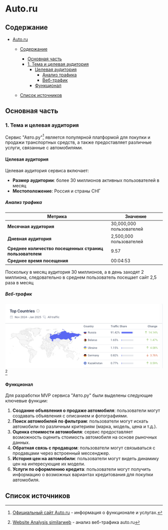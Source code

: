 # Auto.ru

## Содержание

- [Auto.ru](#auto.ru)
  - [Содержание](#содержание)
    - [Основная часть](#основная-часть)
    - [1. Тема и целевая аудитория](#1-тема-и-целевая-аудитория)
      - [Целевая аудитория](#целевая-аудитория)
        - [Анализ трафика](#анализ-трафика)
        - [Веб-трафик](#веб-трафик)
      - [Функционал](#функционал)
   
  - [Список источников](#список-источников)

## Основная часть

### 1. Тема и целевая аудитория

Сервис "Авто.ру"[^1] является популярной платформой для покупки и продажи транспортных средств, а также предоставляет различные услуги, связанные с автомобилями.

#### Целевая аудитория

Целевая аудитория сервиса включает:
- **Размер аудитории**: более 30 миллионов активных пользователей в месяц
- **Местоположение**: Россия и страны СНГ

##### Анализ трафика

| Метрика                               | Значение                  |
|---------------------------------------|--------------------------|
| **Месячная аудитория**                | 30,000,000 пользователей   |
| **Дневная аудитория**                 | 2,500,000 пользователей      |
| **Среднее количество посещенных страниц пользователем**                 | 9.57 |      |
| **Среднее время посещения**           | 00:04:53                            |

Поскольку в месяц аудитория 30 миллионов, а в день заходят 2 миллиона, следовательно в среднем пользователь посещает сайт 2,5 раза в месяц

##### Веб-трафик
![Traffic by Country](img/traffic/countries.png) [^2]


#### Функционал

Для разработки MVP сервиса "Авто.ру" были выделены следующие ключевые функции:
1. **Создание объявления о продаже автомобиля**: пользователи могут создавать объявления с описанием и фотографиями.
2. **Поиск автомобилей по фильтрам**: пользователи могут искать автомобили по различным критериям (марка, модель, цена и т.д.).
3. **Оценка стоимости автомобиля**: сервис предоставляет возможность оценить стоимость автомобиля на основе рыночных данных.
4. **Обратная связь с продавцом**: пользователи могут связываться с продавцами через встроенный мессенджер.
5. **История цен на автомобили**: пользователи могут видеть динамику цен на интересующие их модели.
6. **Услуги по оформлению кредита**: пользователи могут получить информацию о возможных вариантах кредитования для покупки автомобиля.




## Список источников

[^1]: [Официальный сайт Auto.ru](https://www.auto.ru) - информация о функционале и услугах.
[^2]: [Website Analysis similarweb](https://www.similarweb.com/ru/website/auto.ru) - анализ веб-трафика auto.ru

